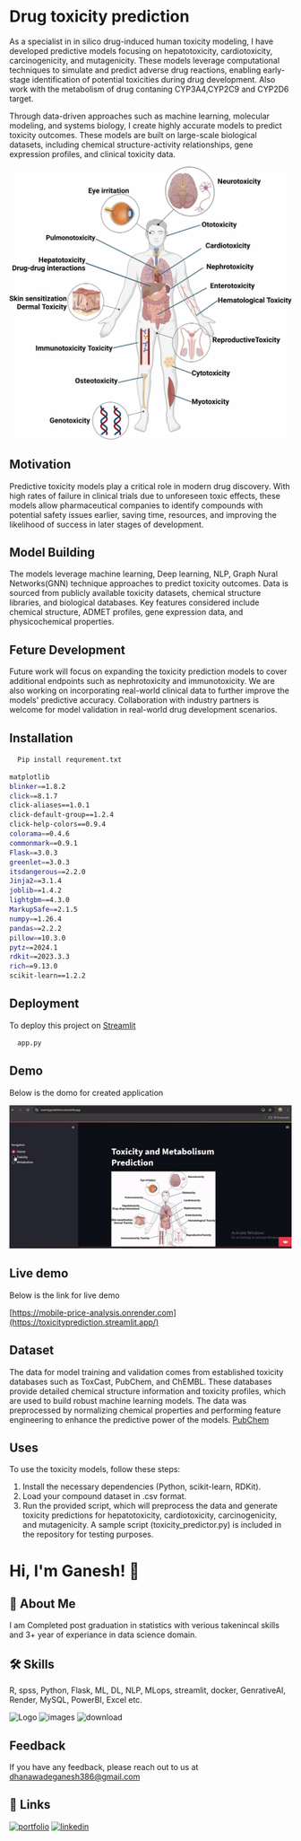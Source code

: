 
# Drug toxicity prediction

As a specialist in in silico drug-induced human toxicity modeling, I have developed predictive models focusing on hepatotoxicity, cardiotoxicity, carcinogenicity, and mutagenicity. These models leverage computational techniques to simulate and predict adverse drug reactions, enabling early-stage identification of potential toxicities during drug development. Also work with the metabolism of drug contaning CYP3A4,CYP2C9 and CYP2D6 target.

Through data-driven approaches such as machine learning, molecular modeling, and systems biology, I create highly accurate models to predict toxicity outcomes. These models are built on large-scale biological datasets, including chemical structure-activity relationships, gene expression profiles, and clinical toxicity data.

 ![Tox pic](images/toxicity.jpg)

## Motivation
Predictive toxicity models play a critical role in modern drug discovery. With high rates of failure in clinical trials due to unforeseen toxic effects, these models allow pharmaceutical companies to identify compounds with potential safety issues earlier, saving time, resources, and improving the likelihood of success in later stages of development.

## Model Building
The models leverage machine learning, Deep learning, NLP, Graph Nural Networks(GNN) technique approaches to predict toxicity outcomes. Data is sourced from publicly available toxicity datasets, chemical structure libraries, and biological databases. Key features considered include chemical structure, ADMET profiles, gene expression data, and physicochemical properties.

## Feture Development
Future work will focus on expanding the toxicity prediction models to cover additional endpoints such as nephrotoxicity and immunotoxicity. We are also working on incorporating real-world clinical data to further improve the models' predictive accuracy. Collaboration with industry partners is welcome for model validation in real-world drug development scenarios.


## Installation
```bash
  Pip install requrement.txt
```
```bash
matplotlib
blinker==1.8.2
click==8.1.7
click-aliases==1.0.1
click-default-group==1.2.4
click-help-colors==0.9.4
colorama==0.4.6
commonmark==0.9.1
Flask==3.0.3
greenlet==3.0.3
itsdangerous==2.2.0
Jinja2==3.1.4
joblib==1.4.2
lightgbm==4.3.0
MarkupSafe==2.1.5
numpy==1.26.4
pandas==2.2.2
pillow==10.3.0
pytz==2024.1
rdkit==2023.3.3
rich==9.13.0
scikit-learn==1.2.2

```
## Deployment

To deploy this project on [Streamlit]([https://dashboard.render.com/](https://streamlit.io/))

```bash
  app.py
```


## Demo

Below is the domo for created application

![New Project](demo.gif)


## Live demo
Below is the link for live demo

[https://mobile-price-analysis.onrender.com](https://toxicityprediction.streamlit.app/)


## Dataset
The data for model training and validation comes from established toxicity databases such as ToxCast, PubChem, and ChEMBL. These databases provide detailed chemical structure information and toxicity profiles, which are used to build robust machine learning models. The data was preprocessed by normalizing chemical properties and performing feature engineering to enhance the predictive power of the models.
 [PubChem]([https://www.kaggle.com/](https://pubchem.ncbi.nlm.nih.gov/))

    
## Uses

To use the toxicity models, follow these steps:
1. Install the necessary dependencies (Python, scikit-learn, RDKit).
2. Load your compound dataset in .csv format.
3. Run the provided script, which will preprocess the data and generate toxicity predictions for hepatotoxicity, cardiotoxicity, carcinogenicity, and mutagenicity.
A sample script (toxicity_predictor.py) is included in the repository for testing purposes.


# Hi, I'm Ganesh! 👋


## 🚀 About Me
I am Completed post graduation in statistics with verious takenincal skills and 3+ year of experiance in data science domain.


## 🛠 Skills
R, spss, Python, Flask, ML, DL, NLP, MLops, streamlit, docker, GenrativeAI, Render, MySQL, PowerBI, Excel etc.


![Logo](https://camo.githubusercontent.com/3cdf9577401a2c7dceac655bbd37fb2f3ee273a457bf1f2169c602fb80ca56f8/68747470733a2f2f666f7274686562616467652e636f6d2f696d616765732f6261646765732f6d6164652d776974682d707974686f6e2e737667)
![images](https://user-images.githubusercontent.com/109405138/209291383-14f3f225-e593-4b1b-a506-54db907bb433.png)
![download](https://user-images.githubusercontent.com/109405138/209292205-98d13147-5a84-47d3-82eb-870197067abf.png)



## Feedback

If you have any feedback, please reach out to us at dhanawadeganesh386@gmail.com


## 🔗 Links
[![portfolio](https://img.shields.io/badge/my_portfolio-000?style=for-the-badge&logo=ko-fi&logoColor=white)](https://github.com/Ganeshdhanawade/Data-Science-Portfolio)
[![linkedin](https://img.shields.io/badge/linkedin-0A66C2?style=for-the-badge&logo=linkedin&logoColor=white)](https://www.linkedin.com/in/ganesh-dhanawade-47653b201/)




